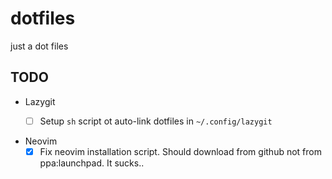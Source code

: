 # dotfiles

just a dot files



## TODO 

* Lazygit 
    - [ ] Setup `sh` script ot auto-link dotfiles in `~/.config/lazygit`


* Neovim
    - [x] Fix neovim installation script. Should download from github not from ppa:launchpad. It sucks..
